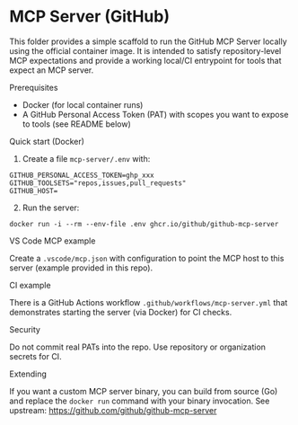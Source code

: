 # MCP Server (GitHub)

This folder provides a simple scaffold to run the GitHub MCP Server locally using the official container image. It is intended to satisfy repository-level MCP expectations and provide a working local/CI entrypoint for tools that expect an MCP server.

Prerequisites
- Docker (for local container runs)
- A GitHub Personal Access Token (PAT) with scopes you want to expose to tools (see README below)

Quick start (Docker)

1. Create a file `mcp-server/.env` with:

```
GITHUB_PERSONAL_ACCESS_TOKEN=ghp_xxx
GITHUB_TOOLSETS="repos,issues,pull_requests"
GITHUB_HOST=
```

2. Run the server:

```
docker run -i --rm --env-file .env ghcr.io/github/github-mcp-server
```

VS Code MCP example

Create a `.vscode/mcp.json` with configuration to point the MCP host to this server (example provided in this repo).

CI example

There is a GitHub Actions workflow `.github/workflows/mcp-server.yml` that demonstrates starting the server (via Docker) for CI checks.

Security

Do not commit real PATs into the repo. Use repository or organization secrets for CI.

Extending

If you want a custom MCP server binary, you can build from source (Go) and replace the `docker run` command with your binary invocation. See upstream: https://github.com/github/github-mcp-server
